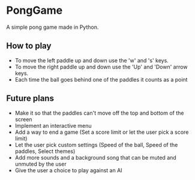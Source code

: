 # PongGame
A simple pong game made in Python.

## How to play
- To move the left paddle up and down use the 'w' and 's' keys.
- To move the right paddle up and down use the 'Up' and 'Down' arrow keys.
- Each time the ball goes behind one of the paddles it counts as a point

## Future plans
- Make it so that the paddles can't move off the top and bottom of the screen 
- Implement an interactive menu
- Add a way to end a game (Set a score limit or let the user pick a score limit)
- Let the user pick custom settings (Speed of the ball, Speed of the paddles, Select themes)
- Add more sounds and a background song that can be muted and unmuted by the user
- Give the user a choice to play against an AI
